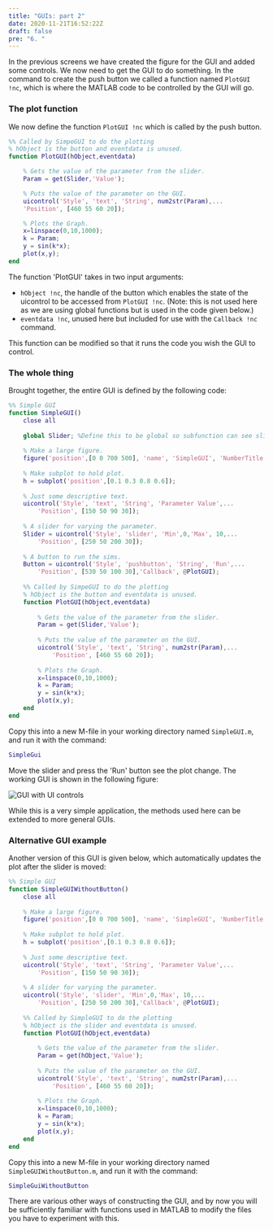 ```yaml
---
title: "GUIs: part 2"
date: 2020-11-21T16:52:22Z
draft: false
pre: "6. "
---
```



In the previous screens we have created the figure for the GUI and added some controls.
We now need to get the GUI to do something.
In the command to create the push button we called a function named `PlotGUI !nc`, which is where the MATLAB code to be controlled by the GUI will go.


### The plot function

We now define the function `PlotGUI !nc` which is called by the push button.

```matlab
%% Called by SimpeGUI to do the plotting
% hObject is the button and eventdata is unused.
function PlotGUI(hObject,eventdata)

    % Gets the value of the parameter from the slider.
    Param = get(Slider,'Value');

    % Puts the value of the parameter on the GUI.
    uicontrol('Style', 'text', 'String', num2str(Param),...
    'Position', [460 55 60 20]);

    % Plots the Graph.
    x=linspace(0,10,1000);
    k = Param;
    y = sin(k*x);
    plot(x,y);
end
```

The function 'PlotGUI' takes in two input arguments:

- `hObject !nc`, the handle of the button which enables the state of the uicontrol to be accessed from `PlotGUI !nc`. (Note: this is not used here as we are using global functions but is used in the code given below.)
- `eventdata !nc`, unused here but included for use with the `Callback !nc` command.

This function can be modified so that it runs the code you wish the GUI to control.


### The whole thing

Brought together, the entire GUI is defined by the following code:

```matlab
%% Simple GUI
function SimpleGUI()
    close all
    
    global Slider; %Define this to be global so subfunction can see slider
    
    % Make a large figure.
    figure('position',[0 0 700 500], 'name', 'SimpleGUI', 'NumberTitle', 'off');
    
    % Make subplot to hold plot.
    h = subplot('position',[0.1 0.3 0.8 0.6]);
    
    % Just some descriptive text.
    uicontrol('Style', 'text', 'String', 'Parameter Value',...
        'Position', [150 50 90 30]);
    
    % A slider for varying the parameter.
    Slider = uicontrol('Style', 'slider', 'Min',0,'Max', 10,...
        'Position', [250 50 200 30]);
    
    % A button to run the sims.
    Button = uicontrol('Style', 'pushbutton', 'String', 'Run',...
        'Position', [530 50 100 30],'Callback', @PlotGUI);
    
    %% Called by SimpeGUI to do the plotting
    % hObject is the button and eventdata is unused.
    function PlotGUI(hObject,eventdata)
        
        % Gets the value of the parameter from the slider.
        Param = get(Slider,'Value');
        
        % Puts the value of the parameter on the GUI.
        uicontrol('Style', 'text', 'String', num2str(Param),...
            'Position', [460 55 60 20]);
        
        % Plots the Graph.
        x=linspace(0,10,1000);
        k = Param;
        y = sin(k*x);
        plot(x,y);
    end
end
```

Copy this into a new M-file in your working directory named `SimpleGUI.m`, and run it with the command:

```matlab
SimpleGui
```

Move the slider and press the 'Run' button see the plot change.
The working GUI is shown in the following figure:

![GUI with UI controls](/ScientificComputingInMatlab/images/unit_06/6_06_1.svg?classes=matlab-screenshot-40)


While this is a very simple application, the methods used here can be extended to more general GUIs.


### Alternative GUI example

Another version of this GUI is given below, which automatically updates the plot after the slider is moved:

```matlab
%% Simple GUI
function SimpleGUIWithoutButton()
    close all
    
    % Make a large figure.
    figure('position',[0 0 700 500], 'name', 'SimpleGUI', 'NumberTitle', 'off');
    
    % Make subplot to hold plot.
    h = subplot('position',[0.1 0.3 0.8 0.6]);
    
    % Just some descriptive text.
    uicontrol('Style', 'text', 'String', 'Parameter Value',...
        'Position', [150 50 90 30]);
    
    % A slider for varying the parameter.
    uicontrol('Style', 'slider', 'Min',0,'Max', 10,...
        'Position', [250 50 200 30],'Callback', @PlotGUI);
    
    %% Called by SimpleGUI to do the plotting
    % hObject is the slider and eventdata is unused.
    function PlotGUI(hObject,eventdata)
        
        % Gets the value of the parameter from the slider.
        Param = get(hObject,'Value');
        
        % Puts the value of the parameter on the GUI.
        uicontrol('Style', 'text', 'String', num2str(Param),...
            'Position', [460 55 60 20]);
        
        % Plots the Graph.
        x=linspace(0,10,1000);
        k = Param;
        y = sin(k*x);
        plot(x,y);
    end
end
```

Copy this into a new M-file in your working directory named `SimpleGUIWithoutButton.m`, and run it with the command:

```matlab
SimpleGuiWithoutButton
```

There are various other ways of constructing the GUI, and by now you will be sufficiently familiar with functions used in MATLAB to modify the files you have to experiment with this.
